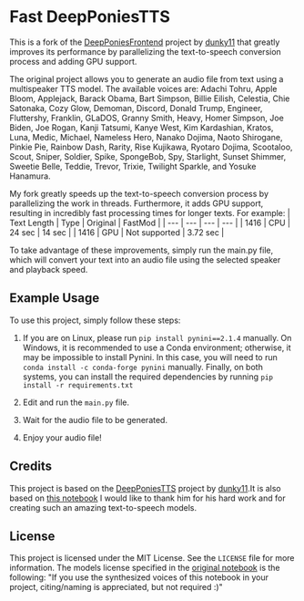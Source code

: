 # Fast DeepPoniesTTS

This is a fork of the [DeepPoniesFrontend](https://github.com/dunky11/deep-ponies-frontend) project by [dunky11](https://github.com/dunky11) that greatly improves its performance by parallelizing the text-to-speech conversion process and adding GPU support.

The original project allows you to generate an audio file from text using a multispeaker TTS model. The available voices are: Adachi Tohru, Apple Bloom, Applejack, Barack Obama, Bart Simpson, Billie Eilish, Celestia, Chie Satonaka, Cozy Glow, Demoman, Discord, Donald Trump, Engineer, Fluttershy, Franklin, GLaDOS, Granny Smith, Heavy, Homer Simpson, Joe Biden, Joe Rogan, Kanji Tatsumi, Kanye West, Kim Kardashian, Kratos, Luna, Medic, Michael, Nameless Hero, Nanako Dojima, Naoto Shirogane, Pinkie Pie, Rainbow Dash, Rarity, Rise Kujikawa, Ryotaro Dojima, Scootaloo, Scout, Sniper, Soldier, Spike, SpongeBob, Spy, Starlight, Sunset Shimmer, Sweetie Belle, Teddie, Trevor, Trixie, Twilight Sparkle, and Yosuke Hanamura.

My fork greatly speeds up the text-to-speech conversion process by parallelizing the work in threads. Furthermore, it adds GPU support, resulting in incredibly fast processing times for longer texts. For example:
| Text Length | Type | Original | FastMod |
| --- | --- | --- | --- |
| 1416 | CPU | 24 sec | 14 sec |
| 1416 | GPU | Not supported | 3.72 sec |


To take advantage of these improvements, simply run the main.py file, which will convert your text into an audio file using the selected speaker and playback speed.

## Example Usage

To use this project, simply follow these steps:

1. If you are on Linux, please run `pip install pynini==2.1.4` manually. On Windows, it is recommended to use a Conda environment; otherwise, it may be impossible to install Pynini. In this case, you will need to run `conda install -c conda-forge pynini` manually. Finally, on both systems, you can install the required dependencies by running `pip install -r requirements.txt`

2. Edit and run the `main.py` file.

3. Wait for the audio file to be generated.

4. Enjoy your audio file!

## Credits

This project is based on the [DeepPoniesTTS](https://github.com/dunky11/deep-ponies-frontend) project by [dunky11](https://github.com/dunky11).It is also based on [this notebook](https://colab.research.google.com/drive/1zh6w_TpEAyr_UIojiLmt4ZdYLWeap9mn#scrollTo=Ozp0CT08owZ2) I would like to thank him for his hard work and for creating such an amazing text-to-speech models.

## License

This project is licensed under the MIT License. See the `LICENSE` file for more information.
The models license specified in the [original notebook](https://colab.research.google.com/drive/1zh6w_TpEAyr_UIojiLmt4ZdYLWeap9mn#scrollTo=Ozp0CT08owZ2) is the following: "If you use the synthesized voices of this notebook in your project, citing/naming is appreciated, but not required :)" 

